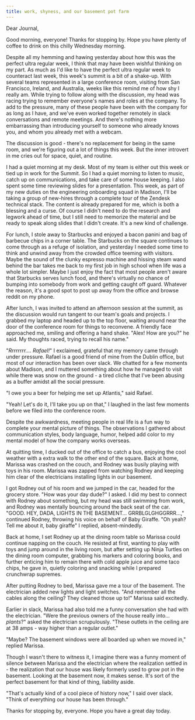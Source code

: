 ```yaml
---
title: work, shyness, and our basement pot farm
---
```


Dear Journal,

Good morning, everyone! Thanks for stopping by. Hope you have plenty of
coffee to drink on this chilly Wednesday morning.

Despite all my hemming and hawing yesterday about how this was the
perfect ultra regular week, I think that may have been wishful thinking
on my part. As much as I'd like to have the perfect ultra regular week
to counteract last week, this week's summit is a bit of a shake-up. With
several teams represented in a large conference room, visiting from San
Francisco, Ireland, and Australia, weeks like this remind me of how shy
I really am. While trying to follow along with the discussion, my head
was racing trying to remember everyone's names and roles at the company.
To add to the pressure, many of these people have been with the company
for as long as I have, and we've even worked together remotely in slack
conversations and remote meetings. And there's nothing more embarrassing
than introducing yourself to someone who already knows you, and whom you
already met with a webcam.

The discussion is good - there's no replacement for being in the same
room, and we're figuring out a lot of things this week. But the inner
introvert in me cries out for space, quiet, and routine.

I had a quiet morning at my desk. Most of my team is either out this
week or tied up in work for the Summit. So I had a quiet morning to
listen to music, catch up on communications, and take care of some house
keeping. I also spent some time reviewing slides for a presentation.
This week, as part of my new duties on the engineering onboarding squad
in Madison, I'll be taking a group of new-hires through a complete tour
of the Zendesk technical stack. The content is already prepared for me,
which is both a blessing and a curse. Of course I didn't need to do the
research and legwork ahead of time, but I still need to memorize the
material and be ready to speak along slides that I didn't create. It's a
new kind of challenge.

For lunch, I stole away to Starbucks and enjoyed a bacon panini and bag
of barbecue chips in a corner table. The Starbucks on the square
continues to come through as a refuge of isolation, and yesterday I
needed some time to think and unwind away from the crowded office
teeming with visitors. Maybe the sound of the clunky espresso machine
and hissing steam wand behind the bar takes me back to my first job in
high school when life was a whole lot simpler. Maybe I just enjoy the
fact that most people aren't aware that Starbucks serves lunch food, and
there's virtually no chance of bumping into somebody from work and
getting caught off guard. Whatever the reason, it's a good spot to post
up away from the office and browse reddit on my phone.

After lunch, I was invited to attend an afternoon session at the summit,
as the discussion would run tangent to our team's goals and projects. I
grabbed my laptop and headed up to the top floor, waiting around near
the door of the conference room for things to reconvene. A friendly face
approached me, smiling and offering a hand shake. "Alex! How are you?"
he said. My thoughts raced, trying to recall his name."

"*Rrrrrrrr…. Rafael!*" I exclaimed, grateful that my memory came through
under pressure. Rafael is a good friend of mine from the Dublin office,
but most of our interaction has been over slack. We chatted for a few
moments about Madison, and I muttered something about how he managed to
visit while there was snow on the ground - a tired cliche that I've been
abusing as a buffer amidst all the social pressure.

"I owe you a beer for helping me set up Atlantis," said Rafael.

"Yeah! Let's do it, I'll take you up on that," I laughed in the last few
moments before we filed into the conference room.

Despite the awkwardness, meeting people in real life is a fun way to
complete your mental picture of things. The observations I gathered
about communication styles, body language, humor, helped add color to my
mental model of how the company works overseas.

At quitting time, I ducked out of the office to catch a bus, enjoying
the cool weather with a extra walk to the other end of the square. Back
at home, Marissa was crashed on the couch, and Rodney was busily playing
with toys in his room. Marissa was zapped from watching Rodney and
keeping him clear of the electricians installing lights in our basement.

I got Rodney out of his room and we jumped in the car, headed for the
grocery store. "How was your day dude?" I asked. I did my best to
connect with Rodney about something, but my head was still swimming from
work, and Rodney was mentally bouncing around the back seat of the car.
"GOOD. HEY, DADA, LIGHTS IN THE BASEMENT… GRRBLGLGHGGRRR…," continued
Rodney, throwing his voice on behalf of Baby Giraffe. "Oh yeah? Tell me
about it, baby giraffe" I replied, absent-mindedly.

Back at home, I set Rodney up at the dining room table so Marissa could
continue napping on the couch. He resisted at first, wanting to play
with toys and jump around in the living room, but after setting up Ninja
Turtles on the dining room computer, grabbing his markers and coloring
books, and further enticing him to remain there with cold apple juice
and some taco chips, he gave in, quietly coloring and snacking while I
prepared crunchwrap supremes.

After putting Rodney to bed, Marissa gave me a tour of the basement. The
electrician added new lights and light switches. "And remember all the
cables along the ceiling? They cleaned those up to!" Marissa said
excitedly.

Earlier in slack, Marissa had also told me a funny conversation she had
with the electrician. "Were the previous owners of the house really
into… *plants*?" asked the electrician scrupulously. "These outlets in
the ceiling are at 38 amps - way higher than a regular outlet."

"Maybe? The basement windows were all boarded up when we moved in,"
replied Marissa.

Though I wasn't there to witness it, I imagine there was a funny moment
of silence between Marissa and the electrician where the realization
settled in - the realization that our house was likely formerly used to
grow pot in the basement. Looking at the basement now, it makes sense.
It's sort of the perfect basement for that kind of thing, liability
aside.

"That's actually kind of a cool piece of history now," I said over
slack. "Think of everything our house has been through."

Thanks for stopping by, everyone. Hope you have a great day today.

